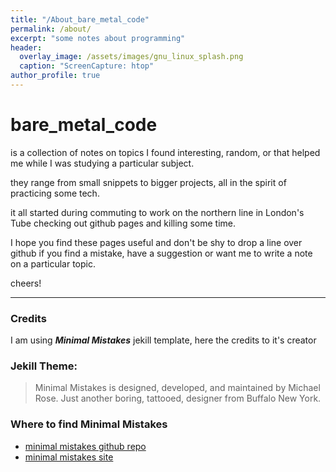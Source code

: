 ```yaml
---
title: "/About_bare_metal_code"
permalink: /about/
excerpt: "some notes about programming"
header:
  overlay_image: /assets/images/gnu_linux_splash.png
  caption: "ScreenCapture: htop"
author_profile: true
---
```

# bare_metal_code
is a collection of notes on topics I found interesting, random, or that helped me while I was studying a particular subject.

they range from small snippets to bigger projects, all in the spirit of practicing some tech.

it all started during commuting to work on the northern line in London's Tube checking out github pages and killing some time.

I hope you find these pages useful and don't be shy to drop a line over github if you find a mistake, have a suggestion or want me to write a note on a particular topic.

cheers!

---

### Credits
I am using ***Minimal Mistakes*** jekill template, here the credits to it's creator

### Jekill Theme:
> Minimal Mistakes is designed, developed, and maintained by Michael Rose. Just another boring, tattooed, designer from Buffalo New York.

### Where to find **Minimal Mistakes**
* [minimal mistakes github repo](https://github.com/mmistakes) <br>
* [minimal mistakes site](https://mmistakes.github.io/minimal-mistakes/)